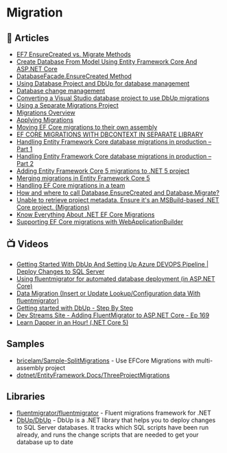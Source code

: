 # Migration

## 📕 Articles
- [EF7 EnsureCreated vs. Migrate Methods](https://thedatafarm.com/data-access/ef7-ensurecreated-vs-migrate-methods/)
- [Create Database From Model Using Entity Framework Core And ASP.NET Core](http://www.binaryintellect.net/articles/87446533-54b3-41ad-bea9-994091686a55.aspx)
- [DatabaseFacade.EnsureCreated Method](https://docs.microsoft.com/en-us/dotnet/api/microsoft.entityframeworkcore.infrastructure.databasefacade.ensurecreated)
- [Using Database Project and DbUp for database management](http://www.kamilgrzybek.com/database/using-database-project-and-dbup-for-database-management/)
- [Database change management](http://www.kamilgrzybek.com/database/database-change-management/)
- [Converting a Visual Studio database project to use DbUp migrations](https://dasith.me/2020/06/08/database-project-conversion-to-migrations/)
- [Using a Separate Migrations Project](https://docs.microsoft.com/en-us/ef/core/managing-schemas/migrations/projects)
- [Migrations Overview](https://docs.microsoft.com/en-us/ef/core/managing-schemas/migrations)
- [Applying Migrations](https://docs.microsoft.com/en-us/ef/core/managing-schemas/migrations/applying)
- [Moving EF Core migrations to their own assembly](https://compiledexperience.com/blog/posts/ef-core-migrations)
- [EF CORE MIGRATIONS WITH DBCONTEXT IN SEPARATE LIBRARY](https://thecodeblogger.com/2019/03/18/ef-cire-migrations-with-dbcontext-in-separate-library/)
- [Handling Entity Framework Core database migrations in production – Part 1](https://www.thereformedprogrammer.net/handling-entity-framework-core-database-migrations-in-production-part-1/)
- [Handling Entity Framework Core database migrations in production – Part 2](https://www.thereformedprogrammer.net/handling-entity-framework-core-database-migrations-in-production-part-2/)
- [Adding Entity Framework Core 5 migrations to .NET 5 project](https://www.michalbialecki.com/2020/07/20/adding-entity-framework-core-5-migrations-to-net-5-project/)
- [Merging migrations in Entity Framework Core 5](https://www.michalbialecki.com/2020/07/24/merging-migrations-in-entity-framework-core-5/)
- [Handling EF Core migrations in a team](https://jkdev.me/handling-ef-core-migrations/)
- [How and where to call Database.EnsureCreated and Database.Migrate?](https://stackoverflow.com/questions/38238043/how-and-where-to-call-database-ensurecreated-and-database-migrate)
- [Unable to retrieve project metadata. Ensure it's an MSBuild-based .NET Core project. (Migrations)](https://stackoverflow.com/questions/54912430/unable-to-retrieve-project-metadata-ensure-its-an-msbuild-based-net-core-proj)
- [Know Everything About .NET EF Core Migrations](https://thecodeblogger.com/2021/07/24/know-everything-about-net-ef-core-migrations/)
- [Supporting EF Core migrations with WebApplicationBuilder](https://andrewlock.net/exploring-dotnet-6-part-5-supporting-ef-core-tools-with-webapplicationbuilder/)

## 📺 Videos
- [Getting Started With DbUp And Setting Up Azure DEVOPS Pipeline | Deploy Changes to SQL Server](https://www.youtube.com/watch?v=Jm4C-WzAdls)
- [Using fluentmigrator for automated database deployment (in ASP.NET Core)](https://www.youtube.com/watch?v=cdYR5aIJr80)
- [Data Migration (Insert or Update Lookup/Configuration data With fluentmigrator)](https://www.youtube.com/watch?v=aE34bmysvu8)
- [Getting started with DbUp - Step By Step](https://www.youtube.com/watch?v=NSDbkNL-upU)
- [Dev Streams Site - Adding FluentMigrator to ASP.NET Core - Ep 169](https://www.youtube.com/watch?v=IX5ehpjpH3g)
- [Learn Dapper in an Hour! (.NET Core 5)](https://www.youtube.com/watch?v=IVsN0WlufWc)
## Samples
- [bricelam/Sample-SplitMigrations](https://github.com/bricelam/Sample-SplitMigrations) - Use EFCore Migrations with multi-assembly project
- [dotnet/EntityFramework.Docs/ThreeProjectMigrations](https://github.com/dotnet/EntityFramework.Docs/tree/main/samples/core/Schemas/ThreeProjectMigrations)

## Libraries
- [fluentmigrator/fluentmigrator](https://github.com/fluentmigrator/fluentmigrator) - Fluent migrations framework for .NET
- [DbUp/DbUp](https://github.com/DbUp/DbUp) - DbUp is a .NET library that helps you to deploy changes to SQL Server databases. It tracks which SQL scripts have been run already, and runs the change scripts that are needed to get your database up to date